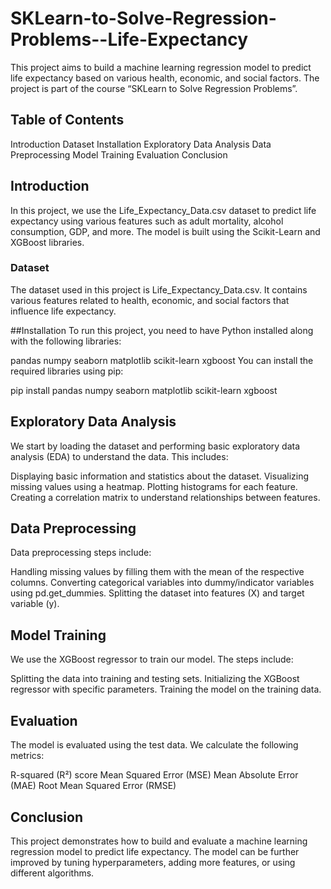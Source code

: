 # SKLearn-to-Solve-Regression-Problems--Life-Expectancy
This project aims to build a machine learning regression model to predict life expectancy based on various health, economic, and social factors. The project is part of the course “SKLearn to Solve Regression Problems”.

## Table of Contents
Introduction
Dataset
Installation
Exploratory Data Analysis
Data Preprocessing
Model Training
Evaluation
Conclusion

## Introduction
In this project, we use the Life_Expectancy_Data.csv dataset to predict life expectancy using various features such as adult mortality, alcohol consumption, GDP, and more. The model is built using the Scikit-Learn and XGBoost libraries.

### Dataset
The dataset used in this project is Life_Expectancy_Data.csv. It contains various features related to health, economic, and social factors that influence life expectancy.

##Installation
To run this project, you need to have Python installed along with the following libraries:

pandas
numpy
seaborn
matplotlib
scikit-learn
xgboost
You can install the required libraries using pip:

pip install pandas numpy seaborn matplotlib scikit-learn xgboost

## Exploratory Data Analysis
We start by loading the dataset and performing basic exploratory data analysis (EDA) to understand the data. This includes:

Displaying basic information and statistics about the dataset.
Visualizing missing values using a heatmap.
Plotting histograms for each feature.
Creating a correlation matrix to understand relationships between features.
## Data Preprocessing
Data preprocessing steps include:

Handling missing values by filling them with the mean of the respective columns.
Converting categorical variables into dummy/indicator variables using pd.get_dummies.
Splitting the dataset into features (X) and target variable (y).
## Model Training
We use the XGBoost regressor to train our model. The steps include:

Splitting the data into training and testing sets.
Initializing the XGBoost regressor with specific parameters.
Training the model on the training data.
## Evaluation
The model is evaluated using the test data. We calculate the following metrics:

R-squared (R²) score
Mean Squared Error (MSE)
Mean Absolute Error (MAE)
Root Mean Squared Error (RMSE)
## Conclusion
This project demonstrates how to build and evaluate a machine learning regression model to predict life expectancy. The model can be further improved by tuning hyperparameters, adding more features, or using different algorithms.
